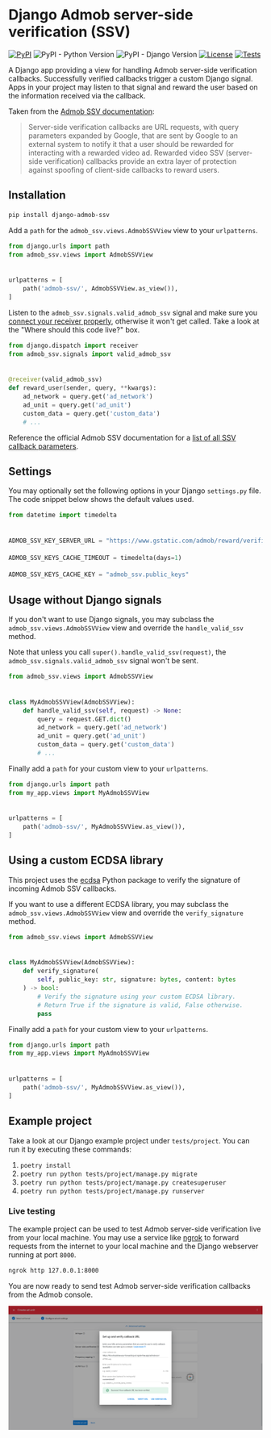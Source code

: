 # Django Admob server-side verification (SSV)

[![PyPI][pypi-image]][pypi-url]
![PyPI - Python Version][python-image]
![PyPI - Django Version][django-image]
[![License][license-image]][license-url]
[![Tests][tests-image]][tests-url]

[pypi-image]: https://img.shields.io/pypi/v/django-admob-ssv
[pypi-url]: https://pypi.org/project/django-admob-ssv/
[python-image]: https://img.shields.io/pypi/pyversions/django-admob-ssv
[django-image]: https://img.shields.io/pypi/djversions/django-admob-ssv
[license-image]: https://img.shields.io/pypi/l/django-admob-ssv
[license-url]: https://github.com/DoctorJohn/django-admob-ssv/blob/master/LICENSE
[tests-image]: https://github.com/DoctorJohn/django-admob-ssv/workflows/Tests/badge.svg
[tests-url]: https://github.com/DoctorJohn/django-admob-ssv/actions

A Django app providing a view for handling Admob server-side verification callbacks.
Successfully verified callbacks trigger a custom Django signal.
Apps in your project may listen to that signal and reward the user
based on the information received via the callback.

Taken from the [Admob SSV documentation](https://developers.google.com/admob/android/rewarded-video-ssv):

> Server-side verification callbacks are URL requests, with query parameters expanded by Google, that are sent by Google to an external system to notify it that a user should be rewarded for interacting with a rewarded video ad. Rewarded video SSV (server-side verification) callbacks provide an extra layer of protection against spoofing of client-side callbacks to reward users.

## Installation

```sh
pip install django-admob-ssv
```

Add a `path` for the `admob_ssv.views.AdmobSSVView` view to your `urlpatterns`.

```python
from django.urls import path
from admob_ssv.views import AdmobSSVView


urlpatterns = [
    path('admob-ssv/', AdmobSSVView.as_view()),
]
```

Listen to the `admob_ssv.signals.valid_admob_ssv` signal and make sure
you [connect your receiver properly][receiver-docs], otherwise it won't
get called. Take a look at the "Where should this code live?" box.

[receiver-docs]: https://docs.djangoproject.com/en/4.2/topics/signals/#connecting-receiver-functions

```python
from django.dispatch import receiver
from admob_ssv.signals import valid_admob_ssv


@receiver(valid_admob_ssv)
def reward_user(sender, query, **kwargs):
    ad_network = query.get('ad_network')
    ad_unit = query.get('ad_unit')
    custom_data = query.get('custom_data')
    # ...
```

Reference the official Admob SSV documentation for a
[list of all SSV callback parameters][callback-docs].

[callback-docs]: https://developers.google.com/admob/android/rewarded-video-ssv

## Settings

You may optionally set the following options in your Django `settings.py` file.
The code snippet below shows the default values used.

```python
from datetime import timedelta


ADMOB_SSV_KEY_SERVER_URL = "https://www.gstatic.com/admob/reward/verifier-keys.json",

ADMOB_SSV_KEYS_CACHE_TIMEOUT = timedelta(days=1)

ADMOB_SSV_KEYS_CACHE_KEY = "admob_ssv.public_keys"
```

## Usage without Django signals

If you don't want to use Django signals, you may subclass the
`admob_ssv.views.AdmobSSVView` view and override the `handle_valid_ssv`
method.

Note that unless you call `super().handle_valid_ssv(request)`,
the `admob_ssv.signals.valid_admob_ssv` signal won't be sent.

```python
from admob_ssv.views import AdmobSSVView


class MyAdmobSSVView(AdmobSSVView):
    def handle_valid_ssv(self, request) -> None:
        query = request.GET.dict()
        ad_network = query.get('ad_network')
        ad_unit = query.get('ad_unit')
        custom_data = query.get('custom_data')
        # ...
```

Finally add a `path` for your custom view to your `urlpatterns`.

```python
from django.urls import path
from my_app.views import MyAdmobSSVView


urlpatterns = [
    path('admob-ssv/', MyAdmobSSVView.as_view()),
]
```

## Using a custom ECDSA library

This project uses the [ecdsa](https://pypi.org/project/ecdsa/) Python
package to verify the signature of incoming Admob SSV callbacks.

If you want to use a different ECDSA library, you may subclass the
`admob_ssv.views.AdmobSSVView` view and override the `verify_signature`
method.

```python
from admob_ssv.views import AdmobSSVView


class MyAdmobSSVView(AdmobSSVView):
    def verify_signature(
        self, public_key: str, signature: bytes, content: bytes
    ) -> bool:
        # Verify the signature using your custom ECDSA library.
        # Return True if the signature is valid, False otherwise.
        pass
```

Finally add a `path` for your custom view to your `urlpatterns`.

```python
from django.urls import path
from my_app.views import MyAdmobSSVView


urlpatterns = [
    path('admob-ssv/', MyAdmobSSVView.as_view()),
]
```

## Example project

Take a look at our Django example project under `tests/project`.
You can run it by executing these commands:

1. `poetry install`
2. `poetry run python tests/project/manage.py migrate`
3. `poetry run python tests/project/manage.py createsuperuser`
4. `poetry run python tests/project/manage.py runserver`

### Live testing

The example project can be used to test Admob server-side verification
live from your local machine. You may use a service like
[ngrok](https://ngrok.com/) to forward requests from the internet to
your local machine and the Django webserver running at port `8000`.

```sh
ngrok http 127.0.0.1:8000
```

You are now ready to send test Admob server-side verification callbacks
from the Admob console.

![Object list page](.github/images/verified.png)
